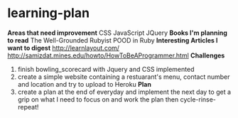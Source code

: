 # learning-plan

**Areas that need improvement**
CSS
JavaScript
JQuery
**Books I'm planning to read**
The Well-Grounded Rubyist
POOD in Ruby
**Interesting Articles I want to digest**
http://learnlayout.com/
http://samizdat.mines.edu/howto/HowToBeAProgrammer.html
**Challenges**
1. finish bowling_scorecard with Jquery and CSS implemented
2. create a simple website containing a restuarant's menu, contact number and location and try to upload to Heroku
**Plan**
1. create a plan at the end of everyday and implement the next day to get a grip on what I need to focus on and work the plan then cycle-rinse-repeat!
